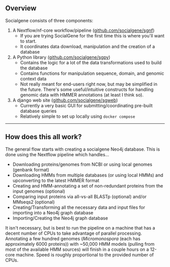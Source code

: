 ## Overview

Socialgene consists of three components:

1. A Nextflow/nf-core workflow/pipeline (<a href="https://github.com/socialgene/sgnf" target="_blank">github.com/socialgene/sgnf</a>)
    - If you are trying SocialGene for the first time this is where you'll want to start.
    - It coordinates data download, manipulation and the creation of a database
2. A Python library (<a href="https://github.com/socialgene/sgpy" target="_blank">github.com/socialgene/sgpy</a>)
    - Contains the logic for a lot of the data transformations used to build the database
    - Contains functions for manipulation sequence, domain, and genomic context data
    - Not really meant for end-users right now, but may be simplified in the future. There's some useful/intuitive constructs for handling genomic data with HMMER annotations (at least I think so).
3. A django web site (<a href="https://github.com/socialgene/sgweb" target="_blank">github.com/socialgene/sgweb</a>)
    - Currently a very basic GUI for submitting/coordinating pre-built database queries
    - Relatively simple to set up locally using `docker compose`

--- 
## How does this all work?

The general flow starts with creating a socialgene Neo4j database. This is done using the Nextflow pipeline which handles...

- Downloading proteins/genomes from NCBI or using local genomes (genbank format)
- Downloading HMMs from multiple databases (or using local HMMs) and upconverting to the latest HMMER format
- Creating and HMM-annotating a set of non-redundant proteins from the input genomes (optional)
- Comparing input proteins via all-vs-all BLASTp (optional) and/or MMseqs2 (optional)
- Creating/Transforming all the necessary data and input files for importing into a Neo4j graph database
- Importing/Creating the Neo4j graph database

It isn't necessary, but is best to run the pipeline on a machine that has a decent number of CPUs to take advantage of parallel processing. Annotating a few hundred genomes (*Micromonospora* (each has approximately 6000 proteins)) with ~50,000 HMM models (pulling from most of the available HMM sources) will finish in a couple hours on a 12-core machine. Speed is roughly proportional to the provided number of CPUs.
